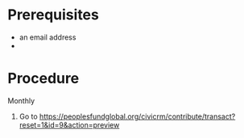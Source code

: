 

# Prerequisites

* an email address
* 



# Procedure

Monthly

1. Go to https://peoplesfundglobal.org/civicrm/contribute/transact?reset=1&id=9&action=preview



